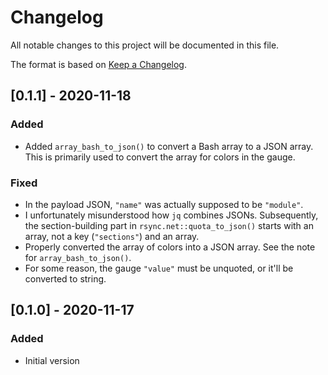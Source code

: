# Changelog
All notable changes to this project will be documented in this file.

The format is based on [Keep a Changelog](https://keepachangelog.com/en/1.0.0/).

## [0.1.1] - 2020-11-18
### Added
- Added `array_bash_to_json()` to convert a Bash array to a JSON array. This is primarily used to convert the array for colors in the gauge.

### Fixed
- In the payload JSON, `"name"` was actually supposed to be `"module"`.
- I unfortunately misunderstood how `jq` combines JSONs. Subsequently, the section-building part in `rsync.net::quota_to_json()` starts with an array, not a key (`"sections"`) and an array.
- Properly converted the array of colors into a JSON array. See the note for `array_bash_to_json()`.
- For some reason, the gauge `"value"` must be unquoted, or it'll be converted to string.

## [0.1.0] - 2020-11-17
### Added
- Initial version

